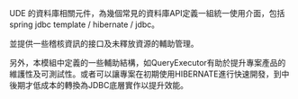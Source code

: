 UDE 的資料庫相關元件，為幾個常見的資料庫API定義一組統一使用介面，包括spring jdbc template / hibernate / jdbc。

並提供一些稽核資訊的接口及未釋放資源的輔助管理。

另外，本模組中定義的一些輔助結構，如QueryExecutor有助於提升專案產品的維護性及可測試性。或者可以讓專案在初期使用HIBERNATE進行快速開發，到中後期才低成本的轉換為JDBC底層實作以提升效能。